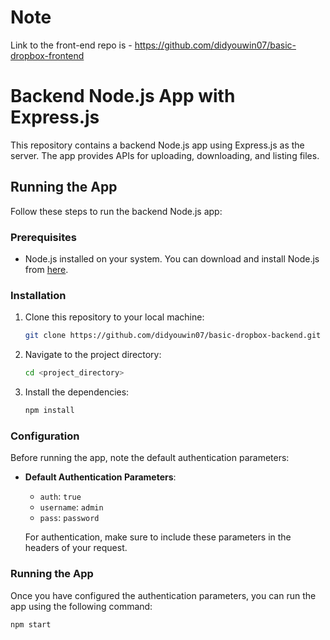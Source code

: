 # Note

Link to the front-end repo is - https://github.com/didyouwin07/basic-dropbox-frontend

# Backend Node.js App with Express.js

This repository contains a backend Node.js app using Express.js as the server. The app provides APIs for uploading, downloading, and listing files.

## Running the App

Follow these steps to run the backend Node.js app:

### Prerequisites

- Node.js installed on your system. You can download and install Node.js from [here](https://nodejs.org/).

### Installation

1. Clone this repository to your local machine:

    ```bash
    git clone https://github.com/didyouwin07/basic-dropbox-backend.git
    ```

2. Navigate to the project directory:

    ```bash
    cd <project_directory>
    ```

3. Install the dependencies:

    ```bash
    npm install
    ```

### Configuration

Before running the app, note the default authentication parameters:

- **Default Authentication Parameters**:
  - `auth`: `true`
  - `username`: `admin`
  - `pass`: `password`

  For authentication, make sure to include these parameters in the headers of your request.

### Running the App

Once you have configured the authentication parameters, you can run the app using the following command:

```bash
npm start

